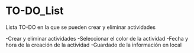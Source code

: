 # TO-DO_List
Lista TO-DO en la que se pueden crear y eliminar actividades

-Crear y eliminar actividades
-Seleccionar el color de la actividad
-Fecha y hora de la creación de la actividad
-Guardado de la información en local
